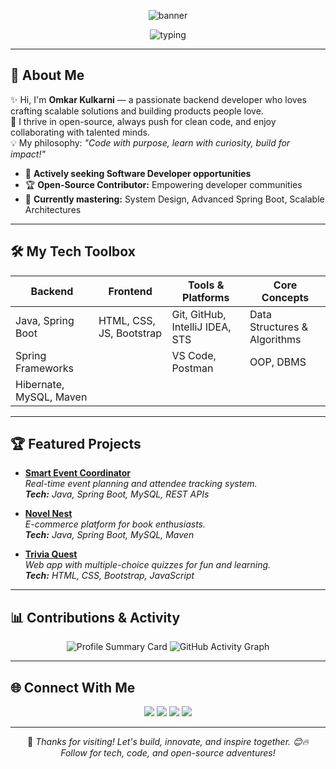 <!-- Omkar Kulkarni - 🚀 Software Developer & Open-Source Enthusiast -->

<p align="center">
  <img src="https://capsule-render.vercel.app/api?type=waving&color=gradient&height=180&section=header&text=Hi%20I'm%20Omkar%20Kulkarni%20🚀&fontSize=38&animation=fadeIn" alt="banner" />
</p>

<p align="center">
  <img src="https://readme-typing-svg.demolab.com?font=Fira+Code&size=22&pause=1000&width=500&lines=Passionate+Software+Developer;Open-Source+Contributor;Spring+Boot+Enthusiast;Always+Learning+%F0%9F%92%AB" alt="typing" />
</p>

---

## 👋 About Me

✨ Hi, I'm **Omkar Kulkarni** — a passionate backend developer who loves crafting scalable solutions and building products people love.  
🚀 I thrive in open-source, always push for clean code, and enjoy collaborating with talented minds.  
💡 My philosophy: _"Code with purpose, learn with curiosity, build for impact!"_

- 💼 **Actively seeking Software Developer opportunities**
- 🏆 **Open-Source Contributor:** Empowering developer communities
- 🧠 **Currently mastering:** System Design, Advanced Spring Boot, Scalable Architectures

---

## 🛠️ My Tech Toolbox

<div align="center">

| Backend                | Frontend                 | Tools & Platforms              | Core Concepts            |
|------------------------|-------------------------|-------------------------------|-------------------------|
| Java, Spring Boot      | HTML, CSS, JS, Bootstrap| Git, GitHub, IntelliJ IDEA, STS| Data Structures & Algorithms   |
| Spring Frameworks      |                         | VS Code, Postman               | OOP, DBMS               |
| Hibernate, MySQL, Maven|                         |                               |                         |

</div>

---

## 🏆 Featured Projects

- [**Smart Event Coordinator**](https://github.com/omkarkulkarni2704/Smart-Event-Coordinator)  
  _Real-time event planning and attendee tracking system.<br>
  <strong>Tech:</strong> Java, Spring Boot, MySQL, REST APIs_

- [**Novel Nest**](https://github.com/omkarkulkarni2704/NovelNest)  
  _E-commerce platform for book enthusiasts.<br>
  <strong>Tech:</strong> Java, Spring Boot, MySQL, Maven_

- [**Trivia Quest**](https://github.com/omkarkulkarni2704/Trivia-Quest)  
  _Web app with multiple-choice quizzes for fun and learning.<br>
  <strong>Tech:</strong> HTML, CSS, Bootstrap, JavaScript_

---


## 📊 Contributions & Activity

<p align="center">
  <img src="https://github-profile-summary-cards.vercel.app/api/cards/profile-details?username=omkarkulkarni2704&theme=github_dark" alt="Profile Summary Card" />
  <img src="https://github-readme-activity-graph.vercel.app/graph?username=omkarkulkarni2704&theme=github-compact" alt="GitHub Activity Graph" />
</p>

---

## 🌐 Connect With Me

<p align="center">
  <a href="https://github.com/omkarkulkarni2704"><img src="https://img.shields.io/badge/GitHub-%40omkarkulkarni2704-239a3b.svg" /></a>
  <a href="https://www.linkedin.com/in/omkarkulkarni-dev/"><img src="https://img.shields.io/badge/LinkedIn-%40omkarkulkarni-0c66c3.svg" /></a>
  <a href="mailto:omkarkulkarni2704@gmail.com"><img src="https://img.shields.io/badge/Gmail-Contact%20Me-D14836?logo=gmail&logoColor=white" /></a>
  <img src="https://komarev.com/ghpvc/?username=omkarkulkarni2704&label=Profile%20Views&color=0e75b6&style=flat" />
</p>

---

<p align="center">
  🌟 <em>Thanks for visiting! Let's build, innovate, and inspire together. 😊🔥<br>Follow for tech, code, and open-source adventures!</em>
</p>
